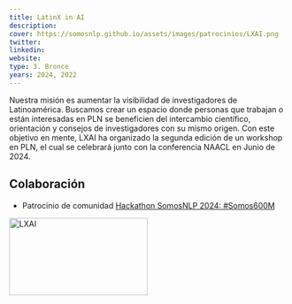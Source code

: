 ```yaml
---
title: LatinX in AI
description:
cover: https://somosnlp.github.io/assets/images/patrocinios/LXAI.png
twitter: 
linkedin:
website: 
type: 3. Bronce
years: 2024, 2022
---
```


Nuestra misión es aumentar la visibilidad de investigadores de Latinoamérica. Buscamos crear un espacio donde personas que trabajan o están interesadas en PLN se beneficien del intercambio científico, orientación y consejos de investigadores con su mismo origen. Con este objetivo en mente, LXAI ha organizado la segunda edición de un workshop en PLN, el cual se celebrará junto con la conferencia NAACL en Junio de 2024.

## Colaboración

- Patrocinio de comunidad [Hackathon SomosNLP 2024: #Somos600M](https://somosnlp.org/blog/hackathon-2024)

<div class="flex justify-center">
    <img alt="LXAI" width="250" height="140" 
    src="https://somosnlp.github.io/assets/images/patrocinios/LXAI.png" />
</div>

<!-- TODO -->
